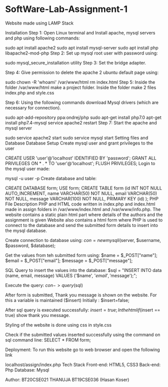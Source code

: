 # SoftWare-Lab-Assignment-1
Website made using LAMP Stack

Installation
Step 1: Open Linux terminal and Install apache, mysql servers and php using following commands:

sudo apt install apache2
sudo apt install mysql-server
sudo apt install php libapache2-mod-php
Step 2: Set up mysql root user with password using:

sudo mysql_secure_installation utility 
Step 3: Set the bridge adapter.

Step 4: Give permission to delete the apache 2 ubuntu default page using:

sudo chown -R 'whoami' /var/www/html
rm index.html 
Step 5: Inside the folder /var/www/html make a project folder. Inside the folder make 2 files index.php and style.css

Step 6: Using the following commands download Mysql drivers (which are necessary for connection).

sudo apt-add-repository ppa:ondrej/php
sudo apt-get install php7.0
apt-get install php7.4-mysql
service apache2 restart
Step 7: Start the apache and mysql server

sudo service apache2 start 
sudo service mysql start
Setting files and Database
Database Setup
Create mysql user and grant privileges to the user

CREATE USER 'user'@'localhost' IDENTIFIED BY 'password';
GRANT ALL PRIVILEGES ON * . * TO 'user'@'localhost';
FLUSH PRIVILEGES; 
Login to the mysql user made:

mysql -u user -p 
Create database and table:

CREATE DATABASE form;
USE form;
CREATE TABLE form 
    (id INT NOT NULL AUTO_INCREMENT, 
    name VARCHAR(50) NOT NULL, 
    email VARCHAR(50) NOT NULL, 
    message VARCHAR(100) NOT NULL,
    PRIMARY KEY (id)
    );
PHP File Description
PHP and HTML code written in index.php and index.html made in assign folders in /var/www/index.html and /var/www/info.php. The website contains a static plain html part where details of the authors and the assignment is given Website also contains a html form where PHP is used to connect to the database and send the submitted form details to insert into the mysql database.

Create connection to database using:
$con = new mysqli($server, $username, $password, $database);

Get the values from teh submitted form using:
$name = $_POST["name"];
$email = $_POST["email"];
$message = $_POST["message"];

SQL Query to insert the values into the database:
$sql = "INSERT INTO data (name, email, message) VALUES ('$name', '$email', '$message');";

Execute the query:
$con->query($sql)

After form is submitted, Thank you message is shown on the website.
For this a variable is maintained ($insert) Initially : $insert=false;

After sql query is executed successfully: $insert=true;
In the html if($insert == true) show thank you message.

Styling of the website is done using css in style.css

Check if the submitted values inserted successfully using the command on sql command line: SELECT * FROM form;

Deployment:
To run this website go to web browser and open the following link

  localhost/assign/index.php
Tech Stack
Front-end: HTML5, CSS3
Back-end: Php
Database: Mysql

Author:
BT20CSE021 THANUJA
BT19CSE036 (Hasan Koser)
